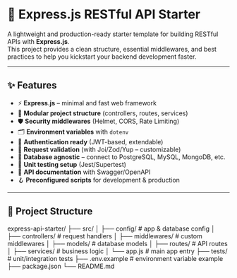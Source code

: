 # 🚀 Express.js RESTful API Starter

A lightweight and production-ready starter template for building RESTful APIs with **Express.js**.  
This project provides a clean structure, essential middlewares, and best practices to help you kickstart your backend development faster.

---

## ✨ Features
- ⚡ **Express.js** – minimal and fast web framework  
- 📁 **Modular project structure** (controllers, routes, services)  
- 🛡️ **Security middlewares** (Helmet, CORS, Rate Limiting)  
- 🗂️ **Environment variables** with `dotenv`  
- 🔑 **Authentication ready** (JWT-based, extendable)  
- 📜 **Request validation** (with Joi/Zod/Yup – customizable)  
- 🐘 **Database agnostic** – connect to PostgreSQL, MySQL, MongoDB, etc.  
- 🧪 **Unit testing setup** (Jest/Supertest)  
- 📘 **API documentation** with Swagger/OpenAPI  
- 🪝 **Preconfigured scripts** for development & production  

---

## 📂 Project Structure
express-api-starter/
├── src/
│ ├── config/ # app & database config
│ ├── controllers/ # request handlers
│ ├── middlewares/ # custom middlewares
│ ├── models/ # database models
│ ├── routes/ # API routes
│ ├── services/ # business logic
│ └── app.js # main app entry
├── tests/ # unit/integration tests
├── .env.example # environment variable example
├── package.json
└── README.md


